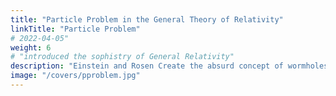 ```yaml
---
title: "Particle Problem in the General Theory of Relativity"
linkTitle: "Particle Problem"
# 2022-04-05"
weight: 6
# "introduced the sophistry of General Relativity"
description: "Einstein and Rosen Create the absurd concept of wormholes"
image: "/covers/pproblem.jpg"
---
```



